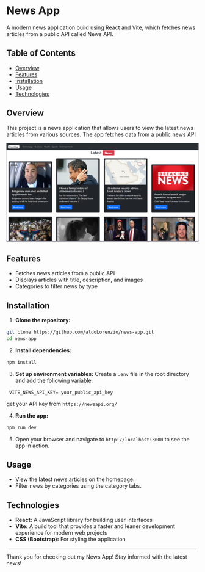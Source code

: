 # News App

A modern news application build using React and Vite, which fetches news articles from a public API called News API.

## Table of Contents
- [Overview](#overview)
- [Features](#features)
- [Installation](#installation)
- [Usage](#usage)
- [Technologies](#technologies)

## Overview
This project is a news application that allows users to view the latest news articles from various sources. The app fetches data from a public news API

![News App Screenshot](./public/newsAppScreenshot.png)

## Features

- Fetches news articles from a public API
- Displays articles with title, description, and images
- Categories to filter news by type

## Installation

1. **Clone the repository:**

```bash
git clone https://github.com/aldoLorenzio/news-app.git
cd news-app
```

2. **Install dependencies:**

 ```bash
npm install
 ```

3. **Set up environment variables:**
 Create a `.env` file in the root directory and add the following variable:
```env
 VITE_NEWS_API_KEY= your_public_api_key
 ```
get your API key from `https://newsapi.org/` 

4. **Run the app:**

```bash
npm run dev
```

5. Open your browser and navigate to `http://localhost:3000` to see the app in action.

## Usage

- View the latest news articles on the homepage.
- Filter news by categories using the category tabs.

## Technologies

- **React:** A JavaScript library for building user interfaces
- **Vite:** A build tool that provides a faster and leaner development experience for modern web projects
- **CSS (Bootstrap):** For styling the application

---

Thank you for checking out my News App! Stay informed with the latest news!